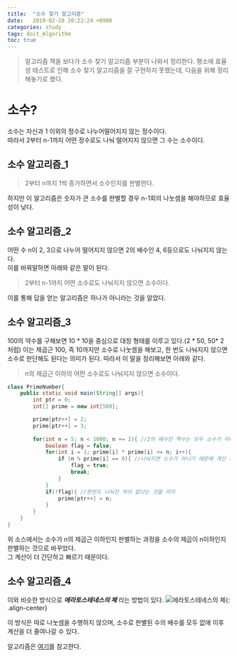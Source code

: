 ```yaml
---
title:  "소수 찾기 알고리즘"
date:   2019-02-28 20:22:24 +0900
categories: study
tags: doit_Algorithm
toc: true
---
```


> 알고리즘 책을 보다가 소수 찾기 알고리즘 부분이 나와서 정리한다. 평소에 효율성 테스트로 인해 소수 찾기 알고리즘을 잘 구현하지 못했는데, 다음을 위해 정리해놓기로 했다. 

# 소수?

소수는 자신과 1 이외의 정수로 나누어떨어지지 않는 정수이다.  
따라서 2부터 n-1까지 어떤 정수로도 나눠 떨어지지 않으면 그 수는 소수이다.

## 소수 알고리즘_1

> 2부터 n까지 1씩 증가하면서 소수인지를 판별한다.  

하지만 이 알고리즘은 숫자가 큰 소수를 판별할 경우 n-1회의 나눗셈을 해야하므로 효율성이 낮다.

## 소수 알고리즘_2

어떤 수 n이 2, 3으로 나누어 떨어지지 않으면 2의 배수인 4, 6등으로도 나눠지지 않는다.  
이를 바꿔말하면 아래와 같은 말이 된다. 
  
> 2부터 n-1까지 어떤 소수로도 나눠지지 않으면 소수이다.  
  
이를 통해 답을 얻는 알고리즘은 하나가 아니라는 것을 알았다. 

## 소수 알고리즘_3

100의 약수를 구해보면 10 * 10을 중심으로 대칭 형태를 이루고 있다.(2 * 50, 50* 2 처럼)
이는 제곱근 100, 즉 10까지만 소수로 나눗셈을 해보고, 한 번도 나눠지지 않으면 소수로 판단해도 된다는 의미가 된다. 따라서 이 말을 정리해보면 아래와 같다.

> n의 제곱근 이하의 어떤 소수로도 나눠지지 않으면 소수이다.  
  
```java
class PrimeNumber{
	public static void main(String[] args){
		int ptr = 0;
		int[] prime = new int[500];

		prime[ptr++] = 2; 
		prime[ptr++] = 3;
	
		for(int n = 5; n < 1000; n += 2){ //2의 배수인 짝수는 모두 소수가 아니므로 홀수만 소수 판별
			boolean flag = false;
			for(int i = 1; prime[i] * prime[i] <= n; i++){
				if (n % prime[i] == 0){ //나눠지면 소수가 아니기 때문에 계산 중단
					flag = true;
					break;
				}
			}
			if(!flag){ //한번도 나눠진 적이 없다는 것을 의미
				prime[ptr++] = n;
			}
		}
	}
}
```

위 소스에서는 소수가 n의 제곱근 이하인지 판별하는 과정을 소수의 제곱이 n이하인지 판별하는 것으로 바꾸었다.  
그 계산이 더 간단하고 빠르기 때문이다.  

## 소수 알고리즘_4

이와 비슷한 방식으로 _**에라토스테네스의 체**_ 라는 방법이 있다. 
![에라토스테네스의 체](https://upload.wikimedia.org/wikipedia/commons/b/b9/Sieve_of_Eratosthenes_animation.gif){: .align-center}  

이 방식은 따로 나눗셈을 수행하지 않으며, 소수로 판별된 수의 배수를 모두 없애 이후 계산을 더 줄여나갈 수 있다.

알고리즘은 [여기](https://ko.wikipedia.org/wiki/%EC%97%90%EB%9D%BC%ED%86%A0%EC%8A%A4%ED%85%8C%EB%84%A4%EC%8A%A4%EC%9D%98_%EC%B2%B4)를 참고한다.